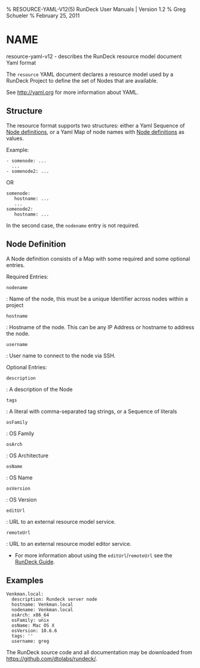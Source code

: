 % RESOURCE-YAML-V12(5) RunDeck User Manuals | Version 1.2
% Greg Schueler
% February 25, 2011

# NAME

resource-yaml-v12 - describes the RunDeck resource model document Yaml format

The `resource` YAML document declares a resource model used by a RunDeck Project to define the set of Nodes that are available.

See <http://yaml.org> for more information about YAML.

## Structure

The resource format supports two structures: either a Yaml Sequence of [Node definitions](#node-definition), or a Yaml Map of node names with [Node definitions](#node-definition) as values.

Example:

    - somenode: ...
      ...
    - somenode2: ...

OR

    somenode:
       hostname: ...
       ...
    somenode2:
       hostname: ...

In the second case, the `nodename` entry is not required.

## Node Definition

A Node definition consists of a Map with some required and some optional entries.

Required Entries:

`nodename`

:    Name of the node, this must be a unique Identifier across nodes within a project

`hostname`

:    Hostname of the node.  This can be any IP Address or hostname to address the node.

`username`

:    User name to connect to the node via SSH.

Optional Entries:

`description`

:    A description of the Node

`tags`

:    A literal with comma-separated tag strings, or a Sequence of literals

`osFamily`

:    OS Family

`osArch`

:    OS Architecture

`osName`

:    OS Name

`osVersion`

:    OS Version

`editUrl`

:    URL to an external resource model service.

`remoteUrl`

:    URL to an external resource model editor service.

* For more information about using the `editUrl`/`remoteUrl` see the [RunDeck Guide](RunDeck-Guide.html#resource-editor).

## Examples

    Venkman.local:
      description: Rundeck server node
      hostname: Venkman.local
      nodename: Venkman.local
      osArch: x86_64
      osFamily: unix
      osName: Mac OS X
      osVersion: 10.6.6
      tags: ''
      username: greg


The RunDeck source code and all documentation may be downloaded from
<https://github.com/dtolabs/rundeck/>.

